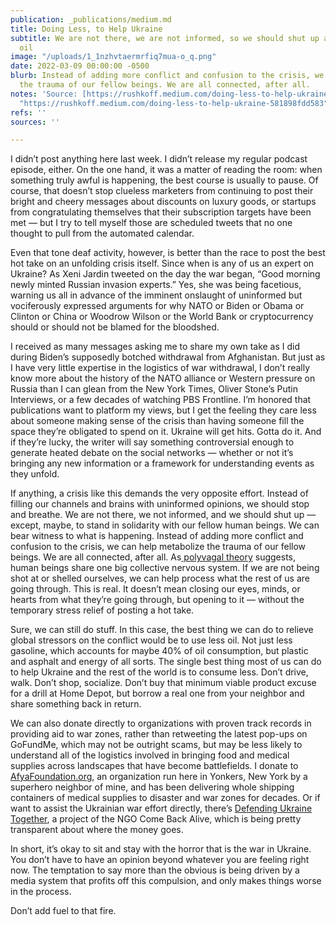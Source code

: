 ```yaml
---
publication: _publications/medium.md
title: Doing Less, to Help Ukraine
subtitle: We are not there, we are not informed, so we should shut up and use less
  oil
image: "/uploads/1_1nzhvtaermrfiq7mua-o_q.png"
date: 2022-03-09 00:00:00 -0500
blurb: Instead of adding more conflict and confusion to the crisis, we can help metabolize
  the trauma of our fellow beings. We are all connected, after all.
notes: 'Source: [https://rushkoff.medium.com/doing-less-to-help-ukraine-581898fdd583](https://rushkoff.medium.com/doing-less-to-help-ukraine-581898fdd583
  "https://rushkoff.medium.com/doing-less-to-help-ukraine-581898fdd583")'
refs: ''
sources: ''

---
```

I didn’t post anything here last week. I didn’t release my regular podcast episode, either. On the one hand, it was a matter of reading the room: when something truly awful is happening, the best course is usually to pause. Of course, that doesn’t stop clueless marketers from continuing to post their bright and cheery messages about discounts on luxury goods, or startups from congratulating themselves that their subscription targets have been met — but I try to tell myself those are scheduled tweets that no one thought to pull from the automated calendar.

Even that tone deaf activity, however, is better than the race to post the best hot take on an unfolding crisis itself. Since when is any of us an expert on Ukraine? As Xeni Jardin tweeted on the day the war began, “Good morning newly minted Russian invasion experts.” Yes, she was being facetious, warning us all in advance of the imminent onslaught of uninformed but vociferously expressed arguments for why NATO or Biden or Obama or Clinton or China or Woodrow Wilson or the World Bank or cryptocurrency should or should not be blamed for the bloodshed.

I received as many messages asking me to share my own take as I did during Biden’s supposedly botched withdrawal from Afghanistan. But just as I have very little expertise in the logistics of war withdrawal, I don’t really know more about the history of the NATO alliance or Western pressure on Russia than I can glean from the New York Times, Oliver Stone’s Putin Interviews, or a few decades of watching PBS Frontline. I’m honored that publications want to platform my views, but I get the feeling they care less about someone making sense of the crisis than having someone fill the space they’re obligated to spend on it. Ukraine will get hits. Gotta do it. And if they’re lucky, the writer will say something controversial enough to generate heated debate on the social networks — whether or not it’s bringing any new information or a framework for understanding events as they unfold.

If anything, a crisis like this demands the very opposite effort. Instead of filling our channels and brains with uninformed opinions, we should stop and breathe. We are not there, we not informed, and we should shut up — except, maybe, to stand in solidarity with our fellow human beings. We can bear witness to what is happening. Instead of adding more conflict and confusion to the crisis, we can help metabolize the trauma of our fellow beings. We are all connected, after all. As[ polyvagal theory](https://www.sciencedirect.com/science/article/abs/pii/S0167876001001623) suggests, human beings share one big collective nervous system. If we are not being shot at or shelled ourselves, we can help process what the rest of us are going through. This is real. It doesn’t mean closing our eyes, minds, or hearts from what they’re going through, but opening to it — without the temporary stress relief of posting a hot take.

Sure, we can still do stuff. In this case, the best thing we can do to relieve global stressors on the conflict would be to use less oil. Not just less gasoline, which accounts for maybe 40% of oil consumption, but plastic and asphalt and energy of all sorts. The single best thing most of us can do to help Ukraine and the rest of the world is to consume less. Don’t drive, walk. Don’t shop, socialize. Don’t buy that minimum viable product excuse for a drill at Home Depot, but borrow a real one from your neighbor and share something back in return.

We can also donate directly to organizations with proven track records in providing aid to war zones, rather than retweeting the latest pop-ups on GoFundMe, which may not be outright scams, but may be less likely to understand all of the logistics involved in bringing food and medical supplies across landscapes that have become battlefields. I donate to [AfyaFoundation.org](http://afyafoundation.org/), an organization run here in Yonkers, New York by a superhero neighbor of mine, and has been delivering whole shipping containers of medical supplies to disaster and war zones for decades. Or if want to assist the Ukrainian war effort directly, there’s [Defending Ukraine Together](https://www.comebackalive.in.ua/), a project of the NGO Come Back Alive, which is being pretty transparent about where the money goes.

In short, it’s okay to sit and stay with the horror that is the war in Ukraine. You don’t have to have an opinion beyond whatever you are feeling right now. The temptation to say more than the obvious is being driven by a media system that profits off this compulsion, and only makes things worse in the process.

Don’t add fuel to that fire.